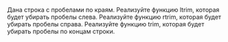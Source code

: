  Дана строка с пробелами по краям. 
Реализуйте функцию ltrim, которая будет убирать пробелы слева. 
Реализуйте функцию rtrim, которая будет убирать пробелы справа. 
Реализуйте функцию trim, которая будет убирать пробелы по концам строки.
